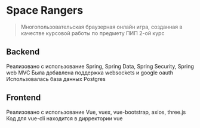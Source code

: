 # Space Rangers

> Многопользовательская браузерная онлайн игра, созданная в качестве курсовой работы по предмету ПИП 2-ой курс

## Backend
Реализовано с использование Spring, Spring Data, Spring Security, Spring web MVC
Была добавлена поддержка websockets и google oauth
Использовалась база данных Postgres

## Frontend
Реализовано с использование Vue, vuex, vue-bootstrap, axios, three.js
Код для vue-cli находится в дирректории vue
